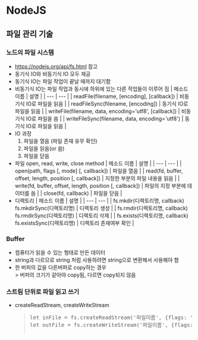 # NodeJS
## 파일 관리 기술
### 노드의 파일 시스템
* https://nodejs.org/api/fs.html 참고
* 동기식 IO와 비동기식 IO 모두 제공
* 동기식 IO는 파일 작업이 끝날 때까지 대기함
* 비동기식 IO는 파일 작업과 동시에 하위에 있는 다른 작업들이 이루어 짐
  | 메소드 이름 | 설명 |
  | --- | --- |
  | readFile(filename, [encoding], [callback]) | 비동기식 IO로 파일을 읽음 |
  | readFileSync(filename, [encoding]) | 동기식 IO로 파일을 읽음 |
  | writeFile(filename, data, encoding='utf8', [callback]) | 비동기식 IO로 파일을 씀 |
  | writeFileSync(filename, data, encoding='utf8') | 동기식 IO로 파일을 읽음 |
* IO 과정
  1. 파일을 열음 (파일 존재 유무 확인)
  2. 파일을 읽음(or 씀)
  3. 파일을 닫음
* 파일 open, read, write, close method
  | 메소드 이름 | 설명 |
  | --- | --- |
  | open(path, flags [, mode] [, callback]) | 파일을 열음 |
  | read(fd, buffer, offset, length, position [, callback]) | 지정한 부분의 파일 내용을 읽음 |
  | write(fd, buffer, offset, length, position [, callback]) | 파일의 지정 부분에 데이터를 씀 |
  | close(fd, callback) | 파일을 닫음 |
* 디렉토리
  | 메소드 이름 | 설명 |
  | --- | --- |
  | fs.mkdir(디렉토리명, callback)<br>fs.mkdirSync(디렉토리명) | 디렉토리 생성 |
  | fs.rmdir(디렉토리명, callback)<br>fs.rmdirSync(디렉토리명) | 디렉토리 삭제 |
  | fs.exists(디렉토리명, callback)<br>fs.existsSync(디렉토리명) | 디렉토리 존재여부 확인 |

### Buffer
* 컴퓨터가 읽을 수 있는 형태로 만든 데이터
* string과 다르므로 string 처럼 사용하려면 string으로 변환해서 사용해야 함
* 한 버퍼의 값을 다른버퍼로 copy하는 경우
  <br>> 버퍼의 크기가 같아야 copy됨, 다르면 copy되지 않음

### 스트림 단위로 파일 읽고 쓰기
* createReadStream, createWriteStream
  > <pre>
  > let inFile = fs.createReadStream('파일이름', {flags: 'r'});
  > let outFile = fs.createWriteStream('파일이름', {flags: 'w'});

<!-- ## Log 남기기 -->